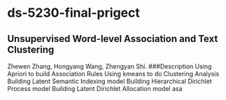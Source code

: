 # ds-5230-final-prigect
## Unsupervised Word-level Association and Text Clustering
Zhewen Zhang, Hongyang Wang, Zhengyan Shi. 
###Description
Using Apriori to build Association Rules
Using kmeans to do Clustering Analysis
Building Latent Semantic Indexing model
Building Hierarchical Dirichlet Process model
Building Latent Dirichlet Allocation model
asa
